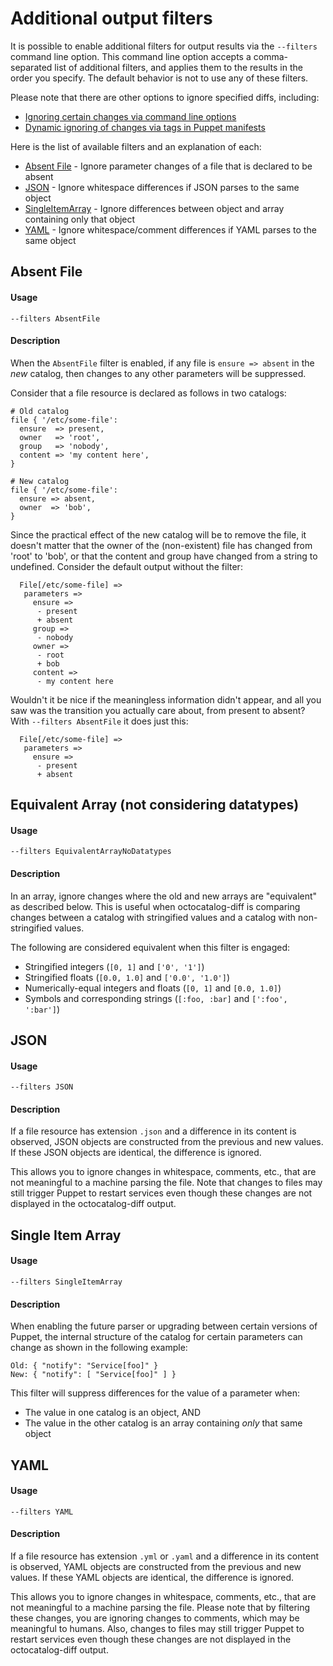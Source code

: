 # Additional output filters

It is possible to enable additional filters for output results via the `--filters` command line option. This command line option accepts a comma-separated list of additional filters, and applies them to the results in the order you specify. The default behavior is not to use any of these filters.

Please note that there are other options to ignore specified diffs, including:

- [Ignoring certain changes via command line options](/doc/advanced-ignores.md)
- [Dynamic ignoring of changes via tags in Puppet manifests](/doc/advanced-dynamic-ignores.md)

Here is the list of available filters and an explanation of each:

- [Absent File](/doc/advanced-filter.md#absent-file) - Ignore parameter changes of a file that is declared to be absent
- [JSON](/doc/advanced-filter.md#json) - Ignore whitespace differences if JSON parses to the same object
- [SingleItemArray](/doc/advanced-filter.md#SingleItemArray) - Ignore differences between object and array containing only that object
- [YAML](/doc/advanced-filter.md#yaml) - Ignore whitespace/comment differences if YAML parses to the same object

## Absent File

#### Usage

```
--filters AbsentFile
```

#### Description

When the `AbsentFile` filter is enabled, if any file is `ensure => absent` in the _new_ catalog, then changes to any other parameters will be suppressed.

Consider that a file resource is declared as follows in two catalogs:

```
# Old catalog
file { '/etc/some-file':
  ensure  => present,
  owner   => 'root',
  group   => 'nobody',
  content => 'my content here',
}

# New catalog
file { '/etc/some-file':
  ensure => absent,
  owner  => 'bob',
}
```

Since the practical effect of the new catalog will be to remove the file, it doesn't matter that the owner of the (non-existent) file has changed from 'root' to 'bob', or that the content and group have changed from a string to undefined. Consider the default output without the filter:

```
  File[/etc/some-file] =>
   parameters =>
     ensure =>
      - present
      + absent
     group =>
      - nobody
     owner =>
      - root
      + bob
     content =>
      - my content here
```

Wouldn't it be nice if the meaningless information didn't appear, and all you saw was the transition you actually care about, from present to absent? With `--filters AbsentFile` it does just this:

```
  File[/etc/some-file] =>
   parameters =>
     ensure =>
      - present
      + absent
```

## Equivalent Array (not considering datatypes)

#### Usage

```
--filters EquivalentArrayNoDatatypes
```

#### Description

In an array, ignore changes where the old and new arrays are "equivalent" as described below. This is useful when octocatalog-diff is comparing changes between a catalog with stringified values and a catalog with non-stringified values.

The following are considered equivalent when this filter is engaged:

- Stringified integers (`[0, 1]` and `['0', '1']`)
- Stringified floats (`[0.0, 1.0]` and `['0.0', '1.0']`)
- Numerically-equal integers and floats (`[0, 1]` and `[0.0, 1.0]`)
- Symbols and corresponding strings (`[:foo, :bar]` and `[':foo', ':bar']`)

## JSON

#### Usage

```
--filters JSON
```

#### Description

If a file resource has extension `.json` and a difference in its content is observed, JSON objects are constructed from the previous and new values. If these JSON objects are identical, the difference is ignored.

This allows you to ignore changes in whitespace, comments, etc., that are not meaningful to a machine parsing the file. Note that changes to files may still trigger Puppet to restart services even though these changes are not displayed in the octocatalog-diff output.

## Single Item Array

#### Usage

```
--filters SingleItemArray
```

#### Description

When enabling the future parser or upgrading between certain versions of Puppet, the internal structure of the catalog for certain parameters can change as shown in the following example:

```
Old: { "notify": "Service[foo]" }
New: { "notify": [ "Service[foo]" ] }
```

This filter will suppress differences for the value of a parameter when:

- The value in one catalog is an object, AND
- The value in the other catalog is an array containing _only_ that same object

## YAML

#### Usage

```
--filters YAML
```

#### Description

If a file resource has extension `.yml` or `.yaml` and a difference in its content is observed, YAML objects are constructed from the previous and new values. If these YAML objects are identical, the difference is ignored.

This allows you to ignore changes in whitespace, comments, etc., that are not meaningful to a machine parsing the file. Please note that by filtering these changes, you are ignoring changes to comments, which may be meaningful to humans. Also, changes to files may still trigger Puppet to restart services even though these changes are not displayed in the octocatalog-diff output.
